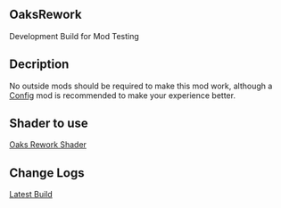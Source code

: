 ## OaksRework
Development Build for Mod Testing

## Decription
No outside mods should be required to make this mod work, although a [Config](https://www.curseforge.com/minecraft/mc-mods/configured) mod is recommended to make your experience better.

## Shader to use
[Oaks Rework Shader](https://github.com/ContinuedOak/OaksRework-Shaders)

## Change Logs
[Latest Build](https://www.oakmods.com/wiki/oaks-rework/change-log/indev/build-v2)
